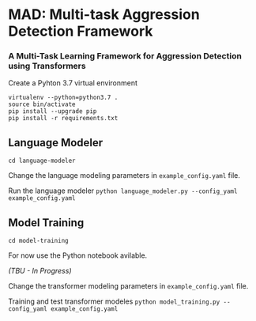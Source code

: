 # MAD: Multi-task Aggression Detection Framework

### A Multi-Task Learning Framework for Aggression Detection using Transformers


Create a Pyhton 3.7 virtual environment
```
virtualenv --python=python3.7 .
source bin/activate
pip install --upgrade pip
pip install -r requirements.txt
```

## Language Modeler
```cd language-modeler```

Change the language modeling parameters in ```example_config.yaml``` file.

Run the language modeler ```python language_modeler.py --config_yaml example_config.yaml```

## Model Training
```cd model-training```

For now use the Python notebook avilable.

*(TBU - In Progress)*

Change the transformer modeling parameters in ```example_config.yaml``` file.

Training and test transformer modeles ```python model_training.py --config_yaml example_config.yaml```
